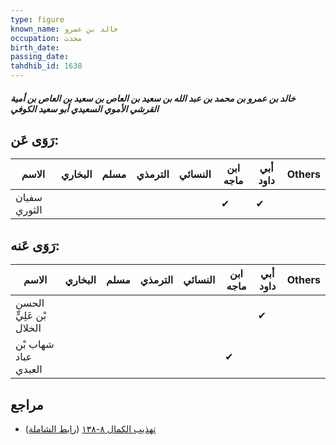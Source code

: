 ```yaml
---
type: figure
known_name: خالد بن عمرو
occupation: محدث
birth_date:
passing_date:
tahdhib_id: 1638
---
```

##### خالد بن عمرو بن محمد بن عبد الله بن سعيد بن العاص بن سعيد بن العاص بن أمية القرشي الأموي السعيدي أبو سعيد الكوفي

## رَوَى عَن:
| الاسم        | البخاري | مسلم | الترمذي | النسائي | ابن ماجه | أبي داود | Others |
| ------------ | ------- | ---- | ------- | ------- | -------- | -------- | ------ |
| سفيان الثوري |         |      |         |         | ✔        | ✔        |        |
## رَوَى عَنه:
| الاسم                    | البخاري | مسلم | الترمذي | النسائي | ابن ماجه | أبي داود | Others |
| ------------------------ | ------- | ---- | ------- | ------- | -------- | -------- | ------ |
| الحسن بْن عَلِيٍّ الخلال |         |      |         |         |          | ✔        |        |
| شهاب بْن عباد العبدي     |         |      |         |         | ✔        |          |        |
## مراجع
- [تهذيب الكمال ٨-١٣٨](obsidian://open?vault=Tahdhib-al-Kamal&file=Figures/١٦٣٨-خالد%20بن%20عمرو%20بن%20محمد%20بن%20عبد%20الله%20بن%20سعيد%20بن%20العاص%20بن%20سعيد%20بن%20العاص%20بن%20أمية%20القرشي%20الأموي%20السعيدي%20أبو%20سعيد%20الكوفي) ([رابط الشاملة](https://shamela.ws/book/3722/3849))